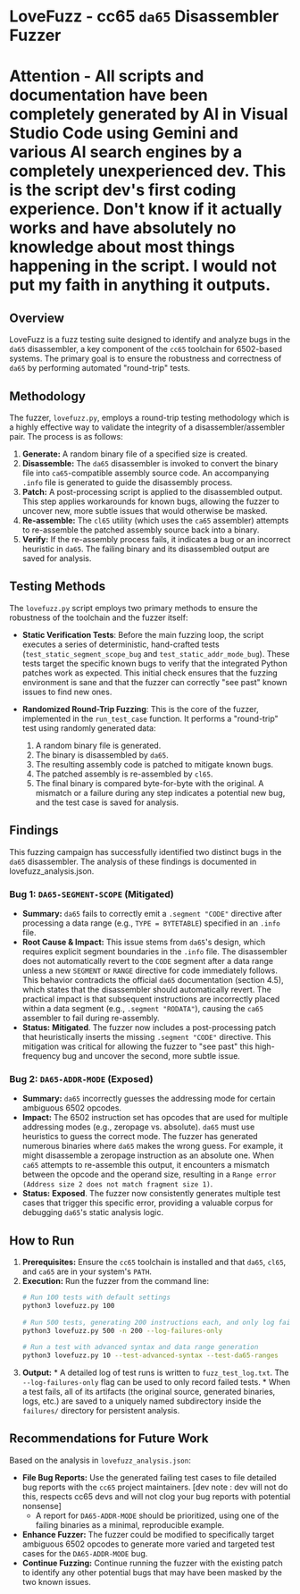 # LoveFuzz - cc65 `da65` Disassembler Fuzzer

 # Attention - All scripts and documentation have been completely generated by AI in Visual Studio Code using Gemini and various AI search engines by a completely unexperienced dev. This is the script dev's first coding experience. Don't know if it actually works and have absolutely no knowledge about most things happening in the script. I would not put my faith in anything it outputs.

 ## Overview
 
LoveFuzz is a fuzz testing suite designed to identify and analyze bugs in the `da65` disassembler, a key component of the `cc65` toolchain for 6502-based systems. The primary goal is to ensure the robustness and correctness of `da65` by performing automated "round-trip" tests.
 
 ## Methodology
 
 The fuzzer, `lovefuzz.py`, employs a round-trip testing methodology which is a highly effective way to validate the integrity of a disassembler/assembler pair. The process is as follows:
 
 1.  **Generate:** A random binary file of a specified size is created.
 2.  **Disassemble:** The `da65` disassembler is invoked to convert the binary file into `ca65`-compatible assembly source code. An accompanying `.info` file is generated to guide the disassembly process.
 3.  **Patch:** A post-processing script is applied to the disassembled output. This step applies workarounds for known bugs, allowing the fuzzer to uncover new, more subtle issues that would otherwise be masked.
 4.  **Re-assemble:** The `cl65` utility (which uses the `ca65` assembler) attempts to re-assemble the patched assembly source back into a binary.
 5.  **Verify:** If the re-assembly process fails, it indicates a bug or an incorrect heuristic in `da65`. The failing binary and its disassembled output are saved for analysis.
 
## Testing Methods

The `lovefuzz.py` script employs two primary methods to ensure the robustness of the toolchain and the fuzzer itself:

*   **Static Verification Tests**: Before the main fuzzing loop, the script executes a series of deterministic, hand-crafted tests (`test_static_segment_scope_bug` and `test_static_addr_mode_bug`). These tests target the specific known bugs to verify that the integrated Python patches work as expected. This initial check ensures that the fuzzing environment is sane and that the fuzzer can correctly "see past" known issues to find new ones.

*   **Randomized Round-Trip Fuzzing**: This is the core of the fuzzer, implemented in the `run_test_case` function. It performs a "round-trip" test using randomly generated data:
    1.  A random binary file is generated.
    2.  The binary is disassembled by `da65`.
    3.  The resulting assembly code is patched to mitigate known bugs.
    4.  The patched assembly is re-assembled by `cl65`.
    5.  The final binary is compared byte-for-byte with the original. A mismatch or a failure during any step indicates a potential new bug, and the test case is saved for analysis.

 ## Findings
 
 This fuzzing campaign has successfully identified two distinct bugs in the `da65` disassembler. The analysis of these findings is documented in lovefuzz_analysis.json.
 
 ### Bug 1: `DA65-SEGMENT-SCOPE` (Mitigated)
 
 *   **Summary:** `da65` fails to correctly emit a `.segment "CODE"` directive after processing a data range (e.g., `TYPE = BYTETABLE`) specified in an `.info` file.
 *   **Root Cause & Impact:** This issue stems from `da65`'s design, which requires explicit segment boundaries in the `.info` file. The disassembler does not automatically revert to the `CODE` segment after a data range unless a new `SEGMENT` or `RANGE` directive for code immediately follows. This behavior contradicts the official `da65` documentation (section 4.5), which states that the disassembler should automatically revert. The practical impact is that subsequent instructions are incorrectly placed within a data segment (e.g., `.segment "RODATA"`), causing the `ca65` assembler to fail during re-assembly.
 *   **Status:** **Mitigated**. The fuzzer now includes a post-processing patch that heuristically inserts the missing `.segment "CODE"` directive. This mitigation was critical for allowing the fuzzer to "see past" this high-frequency bug and uncover the second, more subtle issue.
 
 ### Bug 2: `DA65-ADDR-MODE` (Exposed)
 
 *   **Summary:** `da65` incorrectly guesses the addressing mode for certain ambiguous 6502 opcodes.
 *   **Impact:** The 6502 instruction set has opcodes that are used for multiple addressing modes (e.g., zeropage vs. absolute). `da65` must use heuristics to guess the correct mode. The fuzzer has generated numerous binaries where `da65` makes the wrong guess. For example, it might disassemble a zeropage instruction as an absolute one. When `ca65` attempts to re-assemble this output, it encounters a mismatch between the opcode and the operand size, resulting in a `Range error (Address size 2 does not match fragment size 1)`.
 *   **Status:** **Exposed**. The fuzzer now consistently generates multiple test cases that trigger this specific error, providing a valuable corpus for debugging `da65`'s static analysis logic.
 
 ## How to Run
 
 1.  **Prerequisites:** Ensure the `cc65` toolchain is installed and that `da65`, `cl65`, and `ca65` are in your system's `PATH`.
 2.  **Execution:** Run the fuzzer from the command line:
     ```bash
     # Run 100 tests with default settings
     python3 lovefuzz.py 100
 
     # Run 500 tests, generating 200 instructions each, and only log failures
     python3 lovefuzz.py 500 -n 200 --log-failures-only
 
     # Run a test with advanced syntax and data range generation
     python3 lovefuzz.py 10 --test-advanced-syntax --test-da65-ranges
     ```
 3.  **Output:**
    *   A detailed log of test runs is written to `fuzz_test_log.txt`. The `--log-failures-only` flag can be used to only record failed tests.
    *   When a test fails, all of its artifacts (the original source, generated binaries, logs, etc.) are saved to a uniquely named subdirectory inside the `failures/` directory for persistent analysis.
 
 ## Recommendations for Future Work
 
 Based on the analysis in `lovefuzz_analysis.json`:
 
 *   **File Bug Reports:** Use the generated failing test cases to file detailed bug reports with the `cc65` project maintainers. [dev note : dev will not do this, respects cc65 devs and will not clog your bug reports with potential nonsense]
     *   A report for `DA65-ADDR-MODE` should be prioritized, using one of the failing binaries as a minimal, reproducible example.
 *   **Enhance Fuzzer:** The fuzzer could be modified to specifically target ambiguous 6502 opcodes to generate more varied and targeted test cases for the `DA65-ADDR-MODE` bug.
 *   **Continue Fuzzing:** Continue running the fuzzer with the existing patch to identify any other potential bugs that may have been masked by the two known issues.
